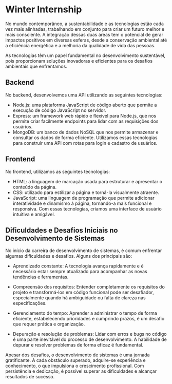 # Winter Internship
No mundo contemporâneo, a sustentabilidade e as tecnologias estão cada vez mais alinhadas, trabalhando em conjunto para criar um futuro melhor e mais consciente. A integração dessas duas áreas tem o potencial de gerar impactos positivos em diversas esferas, desde a conservação ambiental até a eficiência energética e a melhoria da qualidade de vida das pessoas.

As tecnologias têm um papel fundamental no desenvolvimento sustentável, pois proporcionam soluções inovadoras e eficientes para os desafios ambientais que enfrentamos. 

## Backend
No backend, desenvolvemos uma API utilizando as seguintes tecnologias:

* Node.js: uma plataforma JavaScript de código aberto que permite a execução de código JavaScript no servidor.
* Express: um framework web rápido e flexível para Node.js, que nos permite criar facilmente endpoints para lidar com as requisições dos usuários.
* MongoDB: um banco de dados NoSQL que nos permite armazenar e consultar os dados de forma eficiente.
Utilizamos essas tecnologias para construir uma API com rotas para login e cadastro de usuários.

## Frontend
No frontend, utilizamos as seguintes tecnologias:

* HTML: a linguagem de marcação usada para estruturar e apresentar o conteúdo da página.
* CSS: utilizado para estilizar a página e torná-la visualmente atraente.
* JavaScript: uma linguagem de programação que permite adicionar interatividade e dinamismo à página, tornando-a mais funcional e responsiva.
Com essas tecnologias, criamos uma interface de usuário intuitiva e amigável.

## Dificuldades e Desafios Iniciais no Desenvolvimento de Sistemas
No início da carreira de desenvolvimento de sistemas, é comum enfrentar algumas dificuldades e desafios. Alguns dos principais são:

* Aprendizado constante: A tecnologia avança rapidamente e é necessário estar sempre atualizado para acompanhar as novas tendências e ferramentas.

* Compreensão dos requisitos: Entender completamente os requisitos do projeto e transformá-los em código funcional pode ser desafiador, especialmente quando há ambiguidade ou falta de clareza nas especificações.

* Gerenciamento do tempo: Aprender a administrar o tempo de forma eficiente, estabelecendo prioridades e cumprindo prazos, é um desafio que requer prática e organização.

* Depuração e resolução de problemas: Lidar com erros e bugs no código é uma parte inevitável do processo de desenvolvimento. A habilidade de depurar e resolver problemas de forma eficaz é fundamental.

Apesar dos desafios, o desenvolvimento de sistemas é uma jornada gratificante. A cada obstáculo superado, adquire-se experiência e conhecimento, o que impulsiona o crescimento profissional. Com persistência e dedicação, é possível superar as dificuldades e alcançar resultados de sucesso.





